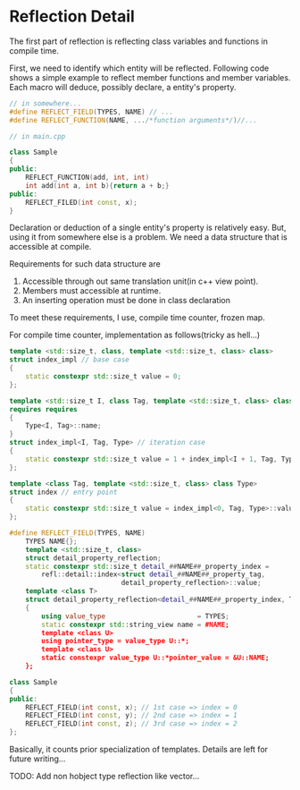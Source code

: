 # Reflection Detail 

The first part of reflection is reflecting class variables and functions in compile time. 

First, we need to identify which entity will be reflected. Following code shows a simple example to reflect member functions and member variables. Each macro will deduce, possibly declare, a entity's property.

```cpp 
// in somewhere...
#define REFLECT_FIELD(TYPES, NAME) // ...
#define REFLECT_FUNCTION(NAME, .../*function arguments*/)//...

// in main.cpp

class Sample 
{
public:
    REFLECT_FUNCTION(add, int, int)
	int add(int a, int b){return a + b;}
public:
    REFLECT_FILED(int const, x);
}
```

Declaration or deduction of a single entity's property is relatively easy. But, using it from somewhere else is a problem. We need a data structure that is accessible at compile. 

Requirements for such data structure are 

1. Accessible through out same translation unit(in c++ view point).
2. Members must accessible at runtime.
3. An inserting operation must be done in class declaration

To meet these requirements, I use, compile time counter, frozen map.

For compile time counter, implementation as follows(tricky as hell...)

```c++
template <std::size_t, class, template <std::size_t, class> class>
struct index_impl // base case
{
    static constexpr std::size_t value = 0;
};

template <std::size_t I, class Tag, template <std::size_t, class> class Type>
requires requires
{
    Type<I, Tag>::name;
}
struct index_impl<I, Tag, Type> // iteration case 
{
    static constexpr std::size_t value = 1 + index_impl<I + 1, Tag, Type>::value;
};

template <class Tag, template <std::size_t, class> class Type>
struct index // entry point
{
    static constexpr std::size_t value = index_impl<0, Tag, Type>::value;
};

#define REFLECT_FIELD(TYPES, NAME)                                                       \
    TYPES NAME{};                                                                        \
    template <std::size_t, class>                                                        \
    struct detail_property_reflection;                                                   \
    static constexpr std::size_t detail_##NAME##_property_index =                        \
        refl::detail::index<struct detail_##NAME##_property_tag,                         \
                            detail_property_reflection>::value;                          \
    template <class T>                                                                   \
    struct detail_property_reflection<detail_##NAME##_property_index, T>                 \// tricky!!
    {                                                                                    \
        using value_type                       = TYPES;                                  \
        static constexpr std::string_view name = #NAME;                                  \
        template <class U>                                                               \
        using pointer_type = value_type U::*;                                            \
        template <class U>                                                               \
        static constexpr value_type U::*pointer_value = &U::NAME;                        \
    };

class Sample 
{
public:
    REFLECT_FIELD(int const, x); // 1st case => index = 0
    REFLECT_FIELD(int const, y); // 2nd case => index = 1
    REFLECT_FIELD(int const, z); // 3rd case => index = 2
};
```



Basically, it counts prior specialization of templates.  Details are left for future writing... 

TODO: Add non hobject type reflection like vector...



